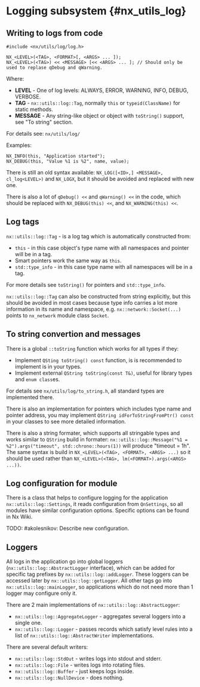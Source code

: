 # Logging subsystem {#nx_utils_log}

## Writing to logs from code

```
#include <nx/utils/log/log.h>

NX_<LEVEL>(<TAG>, <FORMAT>[, <ARGS> ... ]);
NX_<LEVEL>(<TAG>) << <MESSAGE> [<< <ARGS> ... ]; // Should only be used to replase qDebug and qWarning.
```

Where:

- **LEVEL** - One of log levels: ALWAYS, ERROR, WARNING, INFO, DEBUG, VERBOSE.
- **TAG** - `nx::utils::log::Tag`, normally `this` or `typeid(ClassName)` for static methods.
- **MESSAGE** - Any string-like object or object with `toString()` support, see "To string" section.

For details see: `nx/utils/log/`

Examples:
```
NX_INFO(this, "Application started");
NX_DEBUG(this, "Value %1 is %2", name, value);
```

There is still an old syntax available: `NX_LOG([<ID>,] <MESSAGE>, cl_log<LEVEL>)` and `NX_LOGX`,
but it should be avoided and replaced with new one.

There is also a lot of `qDebug() <<` and `qWarning() <<` in the code, which should be replaced with
`NX_DEBUG(this) <<`, and `NX_WARNING(this) <<`.


## Log tags

`nx::utils::log::Tag` - is a log tag which is automatically constructed from:

- `this` - in this case object's type name with all namespaces and pointer will be in a tag.
- Smart pointers work the same way as `this`.
- `std::type_info` - in this case type name with all namespaces will be in a tag.

For more details see `toString()` for pointers and `std::type_info`.

`nx::utils::log::Tag` can also be constructed from string explicitly, but this should be avoided in
most cases because type info carries a lot more information in its name and namespace, e.g.
`nx::network::Socket(...)` points to `nx_network` module class `Socket`.


## To string convertion and messages

There is a global `::toString` function which works for all types if they:

- Implement `QSting toString() const` function, is is recommended to implement is in your types.
- Implement external `QString toString(const T&)`, useful for library types and `enum class`es.

For details see `nx/utils/log/to_string.h`, all standard types are implemented there.

There is also an implementation for pointers which includes type name and pointer address, you may
implement `QString idForToStringFromPtr() const` in your classes to see more detailed information.

There is also a string formater, which supports all stringable types and works similar to `QString`
build in formater: `nx::utils::log::Message("%1 = %2").args("timeout", std::chrono::hours(1))`
will produce "timeout = 1h". The same syntax is build in `NX_<LEVEL>(<TAG>, <FORMAT>, <ARGS> ...)`
so it should be used rather than `NX_<LEVEL>(<TAG>, lm(<FORMAT>).args(<ARGS> ...))`.


## Log configuration for module

There is a class that helps to configure logging for the application `nx::utils::log::Settings`,
it reads configuration from `QnSettings`, so all modules have similar configuration options.
Specific options can be found in Nx Wiki.

TODO: #akolesnikov: Describe new configuration.


## Loggers

All logs in the application go into global loggers (`nx::utils::log::AbstractLogger` interface),
which can be added for specific tag prefixes by `nx::utils::log::addLogger`. These loggers can be
accessed later by `nx::utils::log::getLogger`. All other tags go into `nx::utils::log::mainLogger`,
so applications which do not need more than 1 logger may configure only it.

There are 2 main implementations of `nx::utils::log::AbstractLogger`:

- `nx::utils::log::AggregateLogger` - aggregates several loggers into a single one.
- `nx::utils::log::Logger` - passes records which satisfy level rules into a list of
  `nx::utils::log::AbstractWriter` implementations.

There are several default writers:

- `nx::utils::log::StdOut` - writes logs into stdout and stderr.
- `nx::utils::log::File` - writes logs into rotating files.
- `nx::utils::log::Buffer` - just keeps logs inside.
- `nx::utils::log::NullDevice` - does nothing.

